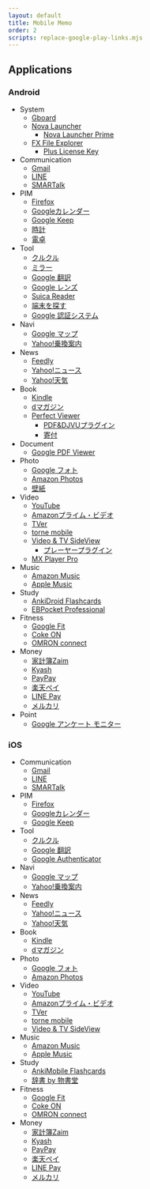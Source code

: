 ```yaml
---
layout: default
title: Mobile Memo
order: 2
scripts: replace-google-play-links.mjs
---
```

## Applications

### Android
- System
    - [Gboard](https://play.google.com/store/apps/details?id=com.google.android.inputmethod.latin)
    - [Nova Launcher](https://play.google.com/store/apps/details?id=com.teslacoilsw.launcher)
        - [Nova Launcher Prime](https://play.google.com/store/apps/details?id=com.teslacoilsw.launcher.prime)
    - [FX File Explorer](https://play.google.com/store/apps/details?id=nextapp.fx)
        - [Plus License Key](https://play.google.com/store/apps/details?id=nextapp.fx.rk)
- Communication
    - [Gmail](https://play.google.com/store/apps/details?id=com.google.android.gm)
    - [LINE](https://play.google.com/store/apps/details?id=jp.naver.line.android)
    - [SMARTalk](https://play.google.com/store/apps/details?id=jp.co.fusioncom.smartalk.android)
- PIM
    - [Firefox](https://play.google.com/store/apps/details?id=org.mozilla.firefox)
    - [Googleカレンダー](https://play.google.com/store/apps/details?id=com.google.android.calendar)
    - [Google Keep](https://play.google.com/store/apps/details?id=com.google.android.keep)
    - [時計](https://play.google.com/store/apps/details?id=com.google.android.deskclock)
    - [電卓](https://play.google.com/store/apps/details?id=com.google.android.calculator)
- Tool
    - [クルクル](https://play.google.com/store/apps/details?id=com.arara.q)
    - [ミラー](https://play.google.com/store/apps/details?id=net.toyly.simplemirror)
    - [Google 翻訳](https://play.google.com/store/apps/details?id=com.google.android.apps.translate)
    - [Google レンズ](https://play.google.com/store/apps/details?id=com.google.ar.lens)
    - [Suica Reader](https://play.google.com/store/apps/details?id=yanzm.products.suicareader)
    - [端末を探す](https://play.google.com/store/apps/details?id=com.google.android.apps.adm)
    - [Google 認証システム](https://play.google.com/store/apps/details?id=com.google.android.apps.authenticator2)
- Navi
    - [Google マップ](https://play.google.com/store/apps/details?id=com.google.android.apps.maps)
    - [Yahoo!乗換案内](https://play.google.com/store/apps/details?id=jp.co.yahoo.android.apps.transit)
- News
    - [Feedly](https://play.google.com/store/apps/details?id=com.devhd.feedly)
    - [Yahoo!ニュース](https://play.google.com/store/apps/details?id=jp.co.yahoo.android.news)
    - [Yahoo!天気](https://play.google.com/store/apps/details?id=jp.co.yahoo.android.weather.type1)
- Book
    - [Kindle](https://play.google.com/store/apps/details?id=com.amazon.kindle)
    - [dマガジン](https://play.google.com/store/apps/details?id=com.nttdocomo.dmagazine)
    - [Perfect Viewer](https://play.google.com/store/apps/details?id=com.rookiestudio.perfectviewer)
        - [PDF&DJVUプラグイン](https://play.google.com/store/apps/details?id=com.rookiestudio.perfectviewer.pdfplugin)
        - [寄付](https://play.google.com/store/apps/details?id=com.rookiestudio.perfectviewer.donate)
- Document
    - [Google PDF Viewer](https://play.google.com/store/apps/details?id=com.google.android.apps.pdfviewer)
- Photo
    - [Google フォト](https://play.google.com/store/apps/details?id=com.google.android.apps.photos)
    - [Amazon Photos](https://play.google.com/store/apps/details?id=com.amazon.clouddrive.photos)
    - [壁紙](https://play.google.com/store/apps/details?id=com.google.android.apps.wallpaper)
- Video
    - [YouTube](https://play.google.com/store/apps/details?id=com.google.android.youtube)
    - [Amazonプライム・ビデオ](https://play.google.com/store/apps/details?id=com.amazon.avod.thirdpartyclient)
    - [TVer](https://play.google.com/store/apps/details?id=jp.hamitv.hamiand1)
    - [torne mobile](https://play.google.com/store/apps/details?id=com.playstation.tornemobile)
    - [Video & TV SideView](https://play.google.com/store/apps/details?id=com.sony.tvsideview.phone)
        - [プレーヤープラグイン](https://play.google.com/store/apps/details?id=com.sony.tvsideview.dtcpplayer)
    - [MX Player Pro](https://play.google.com/store/apps/details?id=com.mxtech.videoplayer.pro)
- Music
    - [Amazon Music](https://play.google.com/store/apps/details?id=com.amazon.mp3)
    - [Apple Music](https://play.google.com/store/apps/details?id=com.apple.android.music)
- Study
    - [AnkiDroid Flashcards](https://play.google.com/store/apps/details?id=com.ichi2.anki)
    - [EBPocket Professional](https://play.google.com/store/apps/details?id=info.ebstudio.ebpocket)
- Fitness
    - [Google Fit](https://play.google.com/store/apps/details?id=com.google.android.apps.fitness)
    - [Coke ON](https://play.google.com/store/apps/details?id=com.coke.cokeon)
    - [OMRON connect](https://play.google.com/store/apps/details?id=jp.co.omron.healthcare.omron_connect)
- Money
    - [家計簿Zaim](https://play.google.com/store/apps/details?id=net.zaim.android)
    - [Kyash](https://play.google.com/store/apps/details?id=co.kyash)
    - [PayPay](https://play.google.com/store/apps/details?id=jp.ne.paypay.android.app)
    - [楽天ペイ](https://play.google.com/store/apps/details?id=jp.co.rakuten.pay)
    - [LINE Pay](https://play.google.com/store/apps/details?id=com.linepaycorp.talaria)
    - [メルカリ](https://play.google.com/store/apps/details?id=com.kouzoh.mercari)
- Point
    - [Google アンケート モニター](https://play.google.com/store/apps/details?id=com.google.android.apps.paidtasks)

### iOS
- Communication
    - [Gmail](https://apps.apple.com/jp/app/id422689480)
    - [LINE](https://apps.apple.com/jp/app/id443904275)
    - [SMARTalk](https://apps.apple.com/jp/app/id646647577)
- PIM
    - [Firefox](https://apps.apple.com/jp/app/id989804926)
    - [Googleカレンダー](https://apps.apple.com/jp/app/id909319292)
    - [Google Keep](https://apps.apple.com/jp/app/id1029207872)
- Tool
    - [クルクル](https://apps.apple.com/jp/app/id911719423)
    - [Google 翻訳](https://apps.apple.com/jp/app/id414706506)
    - [Google Authenticator](https://apps.apple.com/jp/app/id388497605)
- Navi
    - [Google マップ](https://apps.apple.com/jp/app/id585027354)
    - [Yahoo!乗換案内](https://apps.apple.com/jp/app/id291676451)
- News
    - [Feedly](https://apps.apple.com/jp/app/id396069556)
    - [Yahoo!ニュース](https://apps.apple.com/jp/app/id407906756)
    - [Yahoo!天気](https://apps.apple.com/jp/app/id521974902)
- Book
    - [Kindle](https://apps.apple.com/jp/app/id302584613)
    - [dマガジン](https://apps.apple.com/jp/app/id859681456)
- Photo
    - [Google フォト](https://apps.apple.com/jp/app/id962194608)
    - [Amazon Photos](https://apps.apple.com/jp/app/id621574163)
- Video
    - [YouTube](https://apps.apple.com/jp/app/id544007664)
    - [Amazonプライム・ビデオ](https://apps.apple.com/jp/app/id545519333)
    - [TVer](https://apps.apple.com/jp/app/id830340223)
    - [torne mobile](https://apps.apple.com/jp/app/id949323340)
    - [Video & TV SideView](https://apps.apple.com/jp/app/id594171390)
- Music
    - [Amazon Music](https://apps.apple.com/jp/app/id510855668)
    - [Apple Music](https://apps.apple.com/jp/app/id1108187390)
- Study
    - [AnkiMobile Flashcards](https://apps.apple.com/jp/app/id373493387)
    - [辞書 by 物書堂](https://apps.apple.com/jp/app/id1380563956)
- Fitness
    - [Google Fit](https://apps.apple.com/jp/app/id1433864494)
    - [Coke ON](https://apps.apple.com/jp/app/id1088184021)
    - [OMRON connect](https://apps.apple.com/jp/app/id1003177043)
- Money
    - [家計簿Zaim](https://apps.apple.com/jp/app/id445850671)
    - [Kyash](https://apps.apple.com/jp/app/id1084264883)
    - [PayPay](https://apps.apple.com/jp/app/id1435783608)
    - [楽天ペイ](https://apps.apple.com/jp/app/id1139755229)
    - [LINE Pay](https://apps.apple.com/jp/app/id1449817412)
    - [メルカリ](https://apps.apple.com/jp/app/id667861049)
